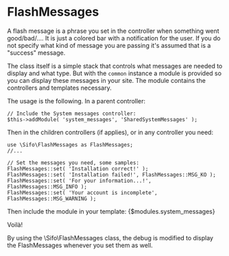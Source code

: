 FlashMessages
=============
A flash message is a phrase you set in the controller when something went good/bad/.... It is just a colored bar with a notification for the user. If you do not specify what kind of message you are passing it's assumed that is a "success" message.

The class itself is a simple stack that controls what messages are needed to display and what type. But with the `common` instance a module is provided so you can display these messages in your site. The module contains the controllers and templates necessary.

The usage is the following. In a parent controller:

	// Include the System messages controller:
	$this->addModule( 'system_messages', 'SharedSystemMessages' );

Then in the children controllers (if applies), or in any controller you need:

    use \Sifo\FlashMessages as FlashMessages;
    //...

	// Set the messages you need, some samples:
	FlashMessages::set( 'Installation correct!' );
	FlashMessages::set( 'Installation failed!', FlashMessages::MSG_KO );
	FlashMessages::set( 'For your information...!', FlashMessages::MSG_INFO );
	FlashMessages::set( 'Your account is incomplete', FlashMessages::MSG_WARNING );

Then include the module in your template:
	{$modules.system_messages}

Voilà!

By using the \Sifo\FlashMessages class, the debug is modified to display the FlashMessages whenever you set them as well.